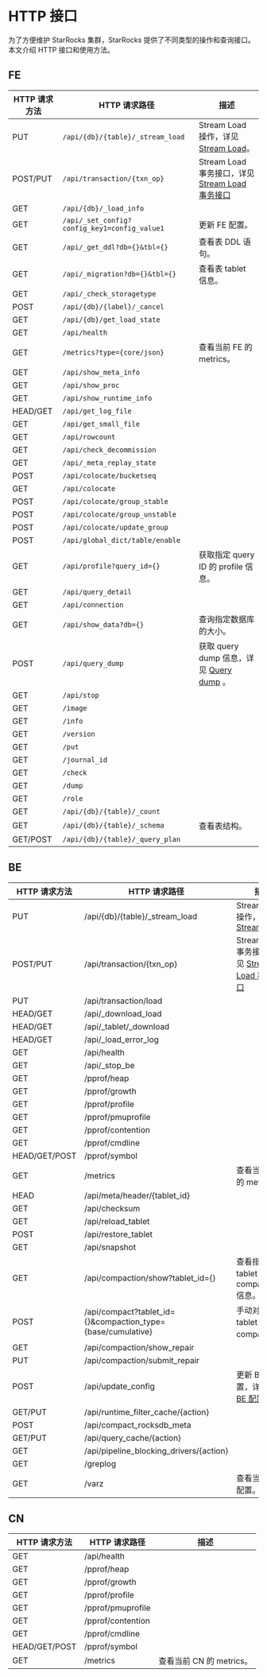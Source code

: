 # HTTP 接口

为了方便维护 StarRocks 集群，StarRocks 提供了不同类型的操作和查询接口。本文介绍 HTTP 接口和使用方法。

## FE

| HTTP 请求方法       | HTTP 请求路径                                                   | 描述                                                                                                                |
|------------------| --------------------------------------------------------------  |-------------------------------------------------------------------------------------------------------------------- |
| PUT              | `/api/{db}/{table}/_stream_load`                                  | Stream Load 操作，详见 [Stream Load](../loading/StreamLoad.md)。                               |
| POST/PUT         | `/api/transaction/{txn_op}`                                       | Stream Load 事务接口，详见 [Stream Load 事务接口](../loading/Stream_Load_transaction_interface.md)     |
| GET              | `/api/{db}/_load_info`
| GET              | `/api/_set_config?config_key1=config_value1`                      | 更新 FE 配置。                                                                                                            |
| GET              | `/api/_get_ddl?db={}&tbl={}`                                      | 查看表 DDL 语句。
| GET              | `/api/_migration?db={}&tbl={}`                                    | 查看表 tablet 信息。                                                                                                    |
| GET              | `/api/_check_storagetype`
| POST             | `/api/{db}/{label}/_cancel`
| GET              | `/api/{db}/get_load_state`
| GET              | `/api/health`
| GET              | `/metrics?type={core/json}`                                       | 查看当前 FE 的 metrics。                                                                                                |
| GET              | `/api/show_meta_info`
| GET              | `/api/show_proc`
| GET              | `/api/show_runtime_info`
| HEAD/GET         | `/api/get_log_file`
| GET              | `/api/get_small_file`
| GET              | `/api/rowcount`
| GET              | `/api/check_decommission`
| GET              | `/api/_meta_replay_state`
| POST             | `/api/colocate/bucketseq`
| GET              | `/api/colocate`
| POST             | `/api/colocate/group_stable`
| POST             | `/api/colocate/group_unstable`
| POST             | `/api/colocate/update_group`
| POST             | `/api/global_dict/table/enable`
| GET              | `/api/profile?query_id={}`                                        | 获取指定 query ID 的 profile 信息。                                                                                       |
| GET              | `/api/query_detail`
| GET              | `/api/connection`
| GET              | `/api/show_data?db={}`                                            | 查询指定数据库的大小。                                                                                                    |
| POST             | `/api/query_dump`                                                 | 获取 query dump 信息，详见 [Query dump](../faq/Dump_query.md) 。                       |
| GET              | `/api/stop`
| GET              | `/image`
| GET              | `/info`
| GET              | `/version`
| GET              | `/put`
| GET              | `/journal_id`
| GET              | `/check`
| GET              | `/dump`
| GET              | `/role`
| GET              | `/api/{db}/{table}/_count`
| GET              | `/api/{db}/{table}/_schema`                                      | 查看表结构。                                                                                                          |
| GET/POST         | `/api/{db}/{table}/_query_plan`

## BE

| HTTP 请求方法       | HTTP 请求路径                                                     | 描述                                                                                                                |
|------------------| --------------------------------------------------------------  |-------------------------------------------------------------------------------------------------------------------- |
| PUT              | /api/{db}/{table}/_stream_load                                  | Stream Load 操作，详见 [Stream Load](../loading/StreamLoad.md)                          |
| POST/PUT         | /api/transaction/{txn_op}                                       | Stream Load 事务接口，详见 [Stream Load 事务接口](../loading/Stream_Load_transaction_interface.md)   |
| PUT              | /api/transaction/load                                           |
| HEAD/GET         | /api/_download_load                                             |
| HEAD/GET         | /api/_tablet/_download                                          |
| HEAD/GET         | /api/_load_error_log                                            |
| GET              | /api/health                                                     |
| GET              | /api/_stop_be                                                   |
| GET              | /pprof/heap                                                     |
| GET              | /pprof/growth                                                   |
| GET              | /pprof/profile                                                  |
| GET              | /pprof/pmuprofile                                               |
| GET              | /pprof/contention                                               |
| GET              | /pprof/cmdline                                                  |
| HEAD/GET/POST    | /pprof/symbol                                                   |
| GET              | /metrics                                                        | 查看当前 BE 的 metrics。                                                                                                 |
| HEAD             | /api/meta/header/{tablet_id}                                    |
| GET              | /api/checksum                                                   |
| GET              | /api/reload_tablet                                              |
| POST             | /api/restore_tablet                                             |
| GET              | /api/snapshot                                                   |
| GET              | /api/compaction/show?tablet_id={}                               | 查看指定 tablet 的 compaction 信息。
| POST             | /api/compact?tablet_id={}&compaction_type={base/cumulative}     | 手动对指定 tablet 进行 compaction。                                                                                       |
| GET              | /api/compaction/show_repair                                     |
| PUT              | /api/compaction/submit_repair                                   |
| POST             | /api/update_config                                              | 更新 BE 配置，详见 [更新 BE 配置](../administration/Configuration.md#be-配置项)。  |
| GET/PUT          | /api/runtime_filter_cache/{action}                              |
| POST             | /api/compact_rocksdb_meta                                       |
| GET/PUT          | /api/query_cache/{action}                                       |
| GET              | /api/pipeline_blocking_drivers/{action}                         |
| GET              | /greplog                                                        |
| GET              | /varz                                                           | 查看当前 BE 配置。                                                                                                     |

## CN

| HTTP 请求方法       | HTTP 请求路径                                                   | 描述                                                                                                                |
|------------------| --------------------------------------------------------------  |-------------------------------------------------------------------------------------------------------------------- |
| GET              | /api/health                                                     |
| GET              | /pprof/heap                                                     |
| GET              | /pprof/growth                                                   |
| GET              | /pprof/profile                                                  |
| GET              | /pprof/pmuprofile                                               |
| GET              | /pprof/contention                                               |
| GET              | /pprof/cmdline                                                  |
| HEAD/GET/POST    | /pprof/symbol                                                   |
| GET              | /metrics                                                        | 查看当前 CN 的 metrics。                                                                                                 |
